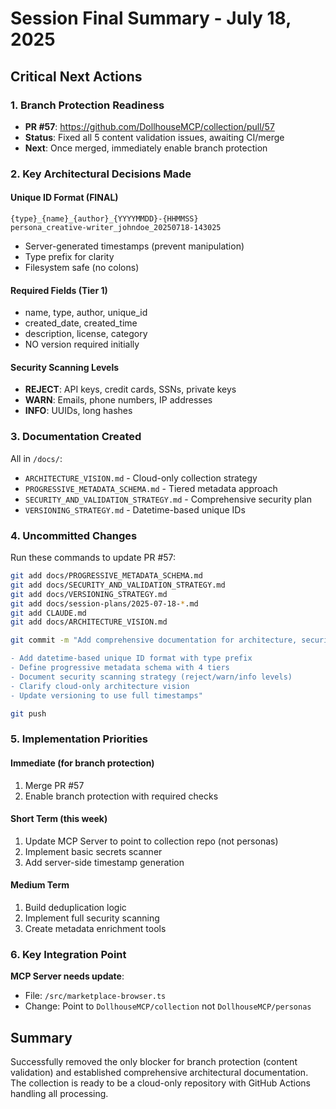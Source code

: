 # Session Final Summary - July 18, 2025

## Critical Next Actions

### 1. Branch Protection Readiness
- **PR #57**: https://github.com/DollhouseMCP/collection/pull/57
- **Status**: Fixed all 5 content validation issues, awaiting CI/merge
- **Next**: Once merged, immediately enable branch protection

### 2. Key Architectural Decisions Made

#### Unique ID Format (FINAL)
```
{type}_{name}_{author}_{YYYYMMDD}-{HHMMSS}
persona_creative-writer_johndoe_20250718-143025
```
- Server-generated timestamps (prevent manipulation)
- Type prefix for clarity
- Filesystem safe (no colons)

#### Required Fields (Tier 1)
- name, type, author, unique_id
- created_date, created_time  
- description, license, category
- NO version required initially

#### Security Scanning Levels
- **REJECT**: API keys, credit cards, SSNs, private keys
- **WARN**: Emails, phone numbers, IP addresses
- **INFO**: UUIDs, long hashes

### 3. Documentation Created
All in `/docs/`:
- `ARCHITECTURE_VISION.md` - Cloud-only collection strategy
- `PROGRESSIVE_METADATA_SCHEMA.md` - Tiered metadata approach
- `SECURITY_AND_VALIDATION_STRATEGY.md` - Comprehensive security plan
- `VERSIONING_STRATEGY.md` - Datetime-based unique IDs

### 4. Uncommitted Changes
Run these commands to update PR #57:
```bash
git add docs/PROGRESSIVE_METADATA_SCHEMA.md
git add docs/SECURITY_AND_VALIDATION_STRATEGY.md  
git add docs/VERSIONING_STRATEGY.md
git add docs/session-plans/2025-07-18-*.md
git add CLAUDE.md
git add docs/ARCHITECTURE_VISION.md

git commit -m "Add comprehensive documentation for architecture, security, and metadata

- Add datetime-based unique ID format with type prefix
- Define progressive metadata schema with 4 tiers
- Document security scanning strategy (reject/warn/info levels)
- Clarify cloud-only architecture vision
- Update versioning to use full timestamps"

git push
```

### 5. Implementation Priorities

#### Immediate (for branch protection)
1. Merge PR #57
2. Enable branch protection with required checks

#### Short Term (this week)
1. Update MCP Server to point to collection repo (not personas)
2. Implement basic secrets scanner
3. Add server-side timestamp generation

#### Medium Term
1. Build deduplication logic
2. Implement full security scanning
3. Create metadata enrichment tools

### 6. Key Integration Point
**MCP Server needs update**:
- File: `/src/marketplace-browser.ts`
- Change: Point to `DollhouseMCP/collection` not `DollhouseMCP/personas`

## Summary
Successfully removed the only blocker for branch protection (content validation) and established comprehensive architectural documentation. The collection is ready to be a cloud-only repository with GitHub Actions handling all processing.